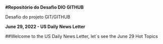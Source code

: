 **#Repositório do Desafio DIO GITHUB**

Desafio do projeto GIT/GITHUB


**June 29, 2022 - US Daily News Letter**

##Welcome to the US Daily News Letter, let´s see the June 29 Hot Topics
